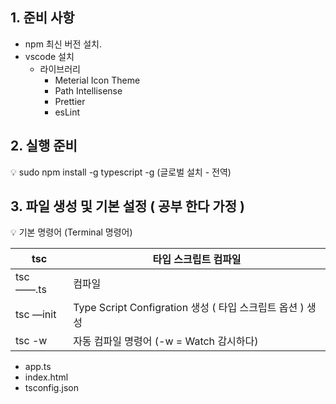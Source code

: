 ## 1. 준비 사항

- npm 최신 버전 설치.
- vscode 설치
    - 라이브러리
        - Meterial Icon Theme
        - Path Intellisense
        - Prettier
        - esLint

## 2. 실행 준비

<aside>
💡 sudo npm install -g typescript
-g (글로벌 설치 - 전역)

</aside>

## 3. 파일 생성 및 기본 설정 ( 공부 한다 가정 )

<aside>
💡 기본 명령어 (Terminal 명령어)

| tsc | 타입 스크립트 컴파일 |
| --- | --- |
| tsc ——.ts | 컴파일 |
| tsc —init | Type Script Configration 생성 ( 타입 스크립트 옵션 ) 생성 |
| tsc -w | 자동 컴파일 명령어 (-w = Watch 감시하다) |
</aside>

- app.ts
- index.html
- tsconfig.json